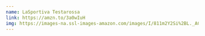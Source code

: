 ```yaml
---
name: LaSportiva Testarossa
link: https://amzn.to/3a0wIuH
img: https://images-na.ssl-images-amazon.com/images/I/811m2Y2Si%2BL._AC_UX500_.jpg
---
```

